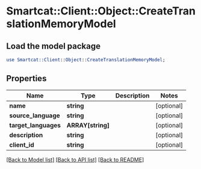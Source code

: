 # Smartcat::Client::Object::CreateTranslationMemoryModel

## Load the model package
```perl
use Smartcat::Client::Object::CreateTranslationMemoryModel;
```

## Properties
Name | Type | Description | Notes
------------ | ------------- | ------------- | -------------
**name** | **string** |  | [optional] 
**source_language** | **string** |  | [optional] 
**target_languages** | **ARRAY[string]** |  | [optional] 
**description** | **string** |  | [optional] 
**client_id** | **string** |  | [optional] 

[[Back to Model list]](../README.md#documentation-for-models) [[Back to API list]](../README.md#documentation-for-api-endpoints) [[Back to README]](../README.md)


